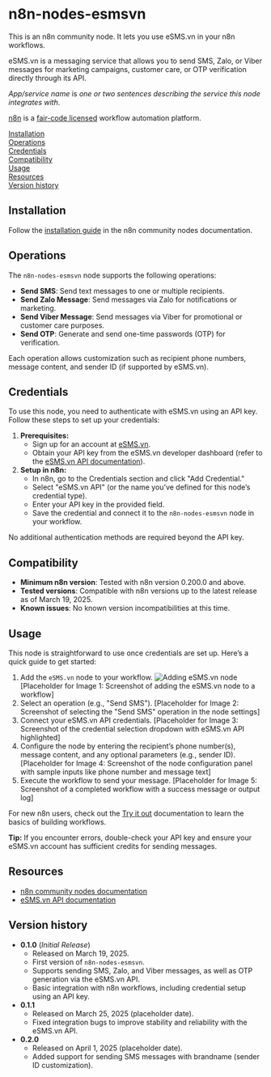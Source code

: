 # n8n-nodes-esmsvn

This is an n8n community node. It lets you use eSMS.vn in your n8n workflows.

eSMS.vn is a messaging service that allows you to send SMS, Zalo, or Viber messages for marketing campaigns, customer care, or OTP verification directly through its API.

_App/service name_ is _one or two sentences describing the service this node integrates with_.

[n8n](https://n8n.io/) is a [fair-code licensed](https://docs.n8n.io/reference/license/) workflow automation platform.

[Installation](#installation)  
[Operations](#operations)  
[Credentials](#credentials) <!-- delete if no auth needed -->  
[Compatibility](#compatibility)  
[Usage](#usage) <!-- delete if not using this section -->  
[Resources](#resources)  
[Version history](#version-history) <!-- delete if not using this section -->

## Installation

Follow the [installation guide](https://docs.n8n.io/integrations/community-nodes/installation/) in the n8n community nodes documentation.

## Operations

The `n8n-nodes-esmsvn` node supports the following operations:

- **Send SMS**: Send text messages to one or multiple recipients.
- **Send Zalo Message**: Send messages via Zalo for notifications or marketing.
- **Send Viber Message**: Send messages via Viber for promotional or customer care purposes.
- **Send OTP**: Generate and send one-time passwords (OTP) for verification.

Each operation allows customization such as recipient phone numbers, message content, and sender ID (if supported by eSMS.vn).

## Credentials

To use this node, you need to authenticate with eSMS.vn using an API key. Follow these steps to set up your credentials:

1. **Prerequisites:**
   - Sign up for an account at [eSMS.vn](https://esms.vn/).
   - Obtain your API key from the eSMS.vn developer dashboard (refer to the [eSMS.vn API documentation](http://developers.esms.vn/)).
2. **Setup in n8n:**
   - In n8n, go to the Credentials section and click "Add Credential."
   - Select "eSMS.vn API" (or the name you’ve defined for this node’s credential type).
   - Enter your API key in the provided field.
   - Save the credential and connect it to the `n8n-nodes-esmsvn` node in your workflow.

No additional authentication methods are required beyond the API key.

## Compatibility

- **Minimum n8n version**: Tested with n8n version 0.200.0 and above.
- **Tested versions**: Compatible with n8n versions up to the latest release as of March 19, 2025.
- **Known issues**: No known version incompatibilities at this time.

## Usage

This node is straightforward to use once credentials are set up. Here’s a quick guide to get started:

1. Add the `eSMS.vn` node to your workflow.
   ![Adding eSMS.vn node](docs/images/image1.png)
   [Placeholder for Image 1: Screenshot of adding the eSMS.vn node to a workflow]
2. Select an operation (e.g., "Send SMS").
   [Placeholder for Image 2: Screenshot of selecting the "Send SMS" operation in the node settings]
3. Connect your eSMS.vn API credentials.
   [Placeholder for Image 3: Screenshot of the credential selection dropdown with eSMS.vn API highlighted]
4. Configure the node by entering the recipient’s phone number(s), message content, and any optional parameters (e.g., sender ID).
   [Placeholder for Image 4: Screenshot of the node configuration panel with sample inputs like phone number and message text]
5. Execute the workflow to send your message.
   [Placeholder for Image 5: Screenshot of a completed workflow with a success message or output log]

For new n8n users, check out the [Try it out](https://docs.n8n.io/try-it-out/) documentation to learn the basics of building workflows.

**Tip:** If you encounter errors, double-check your API key and ensure your eSMS.vn account has sufficient credits for sending messages.

## Resources

- [n8n community nodes documentation](https://docs.n8n.io/integrations/community-nodes/)
- [eSMS.vn API documentation](http://developers.esms.vn/)

## Version history

- **0.1.0** (_Initial Release_)
  - Released on March 19, 2025.
  - First version of `n8n-nodes-esmsvn`.
  - Supports sending SMS, Zalo, and Viber messages, as well as OTP generation via the eSMS.vn API.
  - Basic integration with n8n workflows, including credential setup using an API key.
- **0.1.1**
  - Released on March 25, 2025 (placeholder date).
  - Fixed integration bugs to improve stability and reliability with the eSMS.vn API.
- **0.2.0**
  - Released on April 1, 2025 (placeholder date).
  - Added support for sending SMS messages with brandname (sender ID customization).
